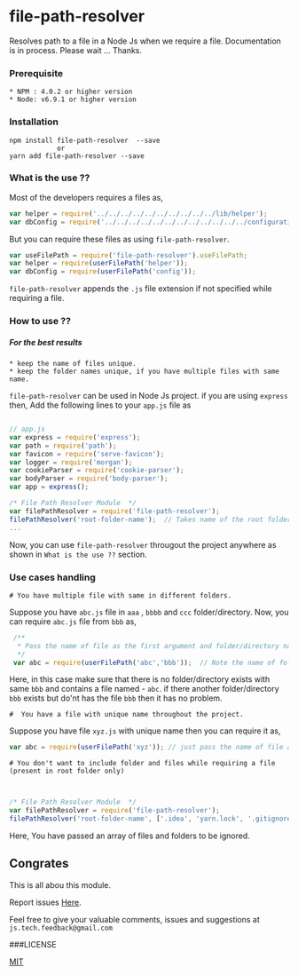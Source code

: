# file-path-resolver
Resolves path to a file in a Node Js when we require a file. 
Documentation is in process. Please wait ... Thanks.

### Prerequisite
    * NPM : 4.0.2 or higher version
    * Node: v6.9.1 or higher version

### Installation
    npm install file-path-resolver  --save
                or
    yarn add file-path-resolver --save
    
### What is the use ??

Most of the developers requires a files as,
```js
var helper = require('../../../../../../../../../../lib/helper');
var dbConfig = require('../../../../../../../../../../../../configurations/db/config');
```
But you can require these files as using `file-path-resolver`.

```js
var useFilePath = require('file-path-resolver').useFilePath;
var helper = require(userFilePath('helper'));
var dbConfig = require(userFilePath('config')); 
```
`file-path-resolver` appends the `.js` file extension if not specified while requiring a file.

### How to use ??

##### For the best results 
    * keep the name of files unique.
    * keep the folder names unique, if you have multiple files with same name.

`file-path-resolver` can be used in Node Js project. if you are using `express` then,
Add the following lines to your `app.js` file as
```js

// app.js 
var express = require('express');
var path = require('path');
var favicon = require('serve-favicon');
var logger = require('morgan');
var cookieParser = require('cookie-parser');
var bodyParser = require('body-parser');
var app = express();

/* File Path Resolver Module  */
var filePathResolver = require('file-path-resolver');
filePathResolver('root-folder-name');  // Takes name of the root folder/directory as the argument.
...
```

Now, you can use `file-path-resolver` througout the project anywhere as shown in `What is the use ??` section.

### Use cases handling

    # You have multiple file with same in different folders.
    
Suppose you have `abc.js` file in `aaa` , `bbbb` and `ccc` folder/directory. Now, you can require `abc.js` file  from `bbb` as,
```js
 /**
  * Pass the name of file as the first argument and folder/directory name as the second argument
  */
 var abc = require(userFilePath('abc','bbb'));  // Note the name of folder/directory as the argument
```
Here, in this case make sure that there is no folder/directory exists with same `bbb` and contains
a file named - `abc`. if there another folder/directory `bbb` exists but do'nt has the file `bbb` then it has 
no problem.
    
    #  You have a file with unique name throughout the project.
    
Suppose you have file `xyz.js` with unique name then you can require it as,
```js
var abc = require(userFilePath('xyz')); // just pass the name of file as the argument.
```
    # You don't want to include folder and files while requiring a file (present in root folder only)
```js


/* File Path Resolver Module  */
var filePathResolver = require('file-path-resolver');
filePathResolver('root-folder-name', ['.idea', 'yarn.lock', '.gitignore']);// Note this line, carefully
```
Here, You have passed an array of files and folders to be ignored.

## Congrates

This is all abou this module.

Report issues [Here](https://github.com/sauravgaursmith/file-path-resolver/issues).

Feel free to give your valuable comments, issues and suggestions at `js.tech.feedback@gmail.com`

###LICENSE

[MIT](LICENSE)



    
    
    
